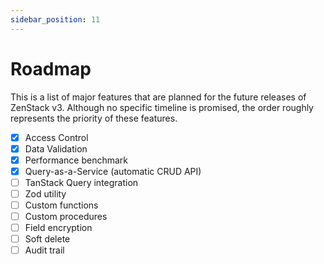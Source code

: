 ```yaml
---
sidebar_position: 11
---
```


# Roadmap

This is a list of major features that are planned for the future releases of ZenStack v3. Although no specific timeline is promised, the order roughly represents the priority of these features.

- [x] Access Control
- [x] Data Validation
- [x] Performance benchmark
- [x] Query-as-a-Service (automatic CRUD API)
- [ ] TanStack Query integration
- [ ] Zod utility
- [ ] Custom functions
- [ ] Custom procedures
- [ ] Field encryption
- [ ] Soft delete
- [ ] Audit trail